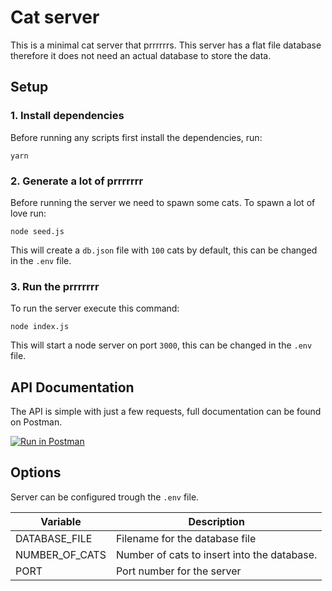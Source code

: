 # Cat server

This is a minimal cat server that prrrrrrs. This server has a flat file database therefore it does not need
an actual database to store the data.

## Setup

### 1. Install dependencies
Before running any scripts first install the dependencies, run:

```
yarn
```

### 2. Generate a lot of prrrrrrr
Before running the server we need to spawn some cats. To spawn a lot of love run:

```
node seed.js
```

This will create a `db.json` file with `100` cats by default, this can be changed in the `.env` file.

### 3. Run the prrrrrrr

To run the server execute this command:

```
node index.js
```

This will start a node server on port `3000`, this can be changed in the `.env` file.

## API Documentation

The API is simple with just a few requests, full documentation can be found on Postman.

[![Run in Postman](https://run.pstmn.io/button.svg)](https://app.getpostman.com/run-collection/46812aeb29aaadbb2f4b)

## Options

Server can be configured trough the `.env` file.

| Variable       | Description                                 |
|----------------|---------------------------------------------|
| DATABASE_FILE  | Filename for the database file              |
| NUMBER_OF_CATS | Number of cats to insert into the database. |
| PORT           | Port number for the server                  |